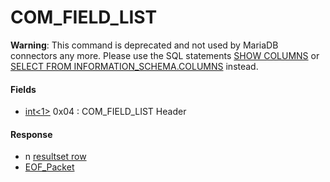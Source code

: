 
# COM_FIELD_LIST

**Warning**: This command is deprecated and not used by MariaDB connectors any more. Please use the SQL statements [SHOW COLUMNS](../../../../../reference/sql-statements-and-structure/sql-statements/administrative-sql-statements/show/show-columns.md) or [SELECT FROM INFORMATION_SCHEMA.COLUMNS](../../../../../reference/sql-statements-and-structure/sql-statements/administrative-sql-statements/system-tables/information-schema/information-schema-tables/information-schema-columns-table.md) instead.


#### Fields



* [int<1>](../protocol-data-types.md#fixed-length-integers) 0x04 : COM_FIELD_LIST Header



#### Response


* n [resultset row](../4-server-response-packets/resultset-row.md)
* [EOF_Packet](../4-server-response-packets/eof_packet.md)

